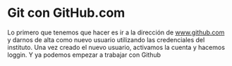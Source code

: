 # Git con GitHub.com
Lo primero que tenemos que hacer es ir a la dirección de www.github.com y darnos de alta como nuevo usuario utilizando las credenciales del instituto. Una vez creado el nuevo usuario, activamos la cuenta y hacemos loggin. Y ya podemos empezar a trabajar con Github
